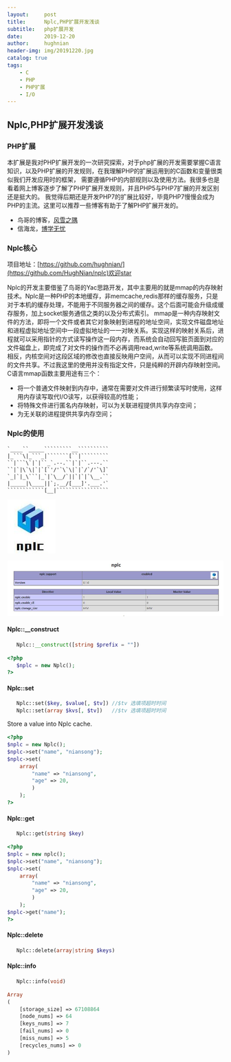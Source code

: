 ```yaml
---
layout:     post   				    
title:      Nplc,PHP扩展开发浅谈 
subtitle:   php扩展开发
date:       2019-12-20				
author:     hughnian				
header-img: img/20191220.jpg
catalog: true 						
tags:							
    - C
    - PHP
    - PHP扩展
    - I/O
---
```


## Nplc,PHP扩展开发浅谈

### PHP扩展
本扩展是我对PHP扩展开发的一次研究探索，对于php扩展的开发需要掌握C语言知识，以及PHP扩展的开发规则，在我理解PHP的扩展运用到的C函数和变量很类似我们开发应用时的框架，
需要遵循PHP的内部规则以及使用方法。我很多也是看着网上博客逐步了解了PHP扩展开发规则，并且PHP5与PHP7扩展的开发区别还是挺大的。
我觉得后期还是开发PHP7的扩展比较好，毕竟PHP7慢慢会成为PHP的主流。这里可以推荐一些博客有助于了解PHP扩展开发的。
- 鸟哥的博客，[风雪之隅](http://www.laruence.com/2009/04/28/719.html)
- 信海龙，[博学无忧](https://www.bo56.com/php7%E6%89%A9%E5%B1%95%E5%BC%80%E5%8F%91%E4%B9%8Bhello-word/)

### Nplc核心
项目地址：[https://github.com/hughnian/](https://github.com/HughNian/nplc)欢迎star  

Nplc的开发主要借鉴了鸟哥的Yac思路开发，其中主要用的就是mmap的内存映射技术。Nplc是一种PHP的本地缓存，非memcache,redis那样的缓存服务，只是对于本机的缓存处理，不能用于不同服务器之间的缓存。这个后面可能会升级成缓存服务，加上socket服务通信之类的以及分布式索引。
mmap是一种内存映射文件的方法，即将一个文件或者其它对象映射到进程的地址空间，实现文件磁盘地址和进程虚拟地址空间中一段虚拟地址的一一对映关系。实现这样的映射关系后，进程就可以采用指针的方式读写操作这一段内存，而系统会自动回写脏页面到对应的文件磁盘上，即完成了对文件的操作而不必再调用read,write等系统调用函数。
相反，内核空间对这段区域的修改也直接反映用户空间，从而可以实现不同进程间的文件共享。不过我这里的使用并没有指定文件，只是纯粹的开辟内存映射空间。
C语言mmap函数主要用途有三个：
- 将一个普通文件映射到内存中，通常在需要对文件进行频繁读写时使用，这样用内存读写取代I/O读写，以获得较高的性能；
- 将特殊文件进行匿名内存映射，可以为关联进程提供共享内存空间；
- 为无关联的进程提供共享内存空间；

### Nplc的使用
```
`____``_____`````````__``````````
|_```\|_```_|```````[``|`````````
``|```\`|`|``_`.--.``|`|``.---.``
``|`|\`\|`|`[`'/'`\`\|`|`/`/'`\]`
`_|`|_\```|_`|`\__/`||`|`|`\__.``
|_____|\____||`;.__/[___]'.___.'`
````````````[__|`````````````````
```
![logo](https://raw.githubusercontent.com/HughNian/nplc/master/logo.jpg)

![phpinfo](https://raw.githubusercontent.com/HughNian/nplc/master/phpinfo.jpg)

#### Nplc::__construct
```php
   Nplc::__construct([string $prefix = ""])
```
```php
<?php
   $nplc = new Nplc();
?>
```
#### Nplc::set
```php
   Nplc::set($key, $value[, $tv]) //$tv 选填项超时时间
   Nplc::set(array $kvs[, $tv])   //$tv 选填项超时时间
```
   Store a value into Nplc cache. 
```php
<?php
$nplc = new Nplc();
$nplc->set("name", "niansong");
$nplc->set(
    array(
        "name" => "niansong",
        "age" => 20,
        )
    );
?>
```
#### Nplc::get
```php
   Nplc::get(string $key)
```
```php
<?php
$nplc = new nplc();
$nplc->set("name", "niansong");
$nplc->set(
    array(
        "name" => "niansong",
        "age" => 20,
        )
    );
$nplc->get("name");
?>
```
#### Nplc::delete
```php
   Nplc::delete(array|string $keys)
```
#### Nplc::info
```php
   Nplc::info(void)
```
```php
Array
(
    [storage_size] => 67108864
    [node_nums] => 64
    [keys_nums] => 7
    [fail_nums] => 0
    [miss_nums] => 5
    [recycles_nums] => 0
)
```
